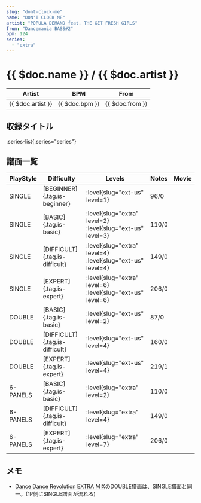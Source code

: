 ```yaml
---
slug: "dont-clock-me"
name: "DON'T CLOCK ME"
artist: "POPULA DEMAND feat. THE GET FRESH GIRLS"
from: "Dancemania BASS#2"
bpm: 124
series:
  - "extra"
---
```


# {{ $doc.name }} / {{ $doc.artist }}

|Artist|BPM|From|
|------|---|----|
|{{ $doc.artist }}|{{ $doc.bpm }}|{{ $doc.from }}|

## 収録タイトル

:series-list{:series="series"}

## 譜面一覧

|PlayStyle|Difficulty|Levels|Notes|Movie|
|---------|----------|------|-----|-----|
|SINGLE|[BEGINNER]{.tag.is-beginner}|:level{slug="ext-us" level=1}|96/0||
|SINGLE|[BASIC]{.tag.is-basic}|:level{slug="extra" level=2} :level{slug="ext-us" level=3}|110/0||
|SINGLE|[DIFFICULT]{.tag.is-difficult}|:level{slug="extra" level=4} :level{slug="ext-us" level=4}|149/0||
|SINGLE|[EXPERT]{.tag.is-expert}|:level{slug="extra" level=6} :level{slug="ext-us" level=6}|206/0||
|DOUBLE|[BASIC]{.tag.is-basic}|:level{slug="ext-us" level=2}|87/0||
|DOUBLE|[DIFFICULT]{.tag.is-difficult}|:level{slug="ext-us" level=4}|160/0||
|DOUBLE|[EXPERT]{.tag.is-expert}|:level{slug="ext-us" level=4}|219/1||
|6-PANELS|[BASIC]{.tag.is-basic}|:level{slug="extra" level=2}|110/0||
|6-PANELS|[DIFFICULT]{.tag.is-difficult}|:level{slug="extra" level=4}|149/0||
|6-PANELS|[EXPERT]{.tag.is-expert}|:level{slug="extra" level=7}|206/0||

## メモ

- [Dance Dance Revolution EXTRA MIX](/series/extra)のDOUBLE譜面は、SINGLE譜面と同一。(1P側にSINGLE譜面が流れる)
